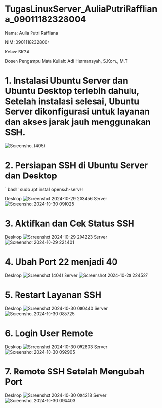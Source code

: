 # TugasLinuxServer_AuliaPutriRaffliana_09011182328004
Nama: Aulia Putri Raffliana

NIM: 09011182328004

Kelas: SK3A

Dosen Pengampu Mata Kuliah: Adi Hermansyah, S.Kom., M.T

# 1. Instalasi Ubuntu Server dan Ubuntu Desktop terlebih dahulu, Setelah instalasi selesai, Ubuntu Server dikonfigurasi untuk layanan dan akses jarak jauh menggunakan SSH. 
![Screenshot (405)](https://github.com/user-attachments/assets/7f0f2379-081c-42f1-82e2-80924c2d2611)

# 2. Persiapan SSH di Ubuntu Server dan Desktop
``bash'
sudo apt install openssh-server


Desktop
![Screenshot 2024-10-29 203456](https://github.com/user-attachments/assets/9d3a95b2-a500-41d8-9adf-ac00df72e11a)
Server
![Screenshot 2024-10-30 091025](https://github.com/user-attachments/assets/c36a295f-5add-4edb-8e7c-ddedc373dd35)

# 3. Aktifkan dan Cek Status SSH
Desktop
![Screenshot 2024-10-29 204223](https://github.com/user-attachments/assets/1ee1d873-951b-4cda-9c7c-ffe9116060d1)
Server 
![Screenshot 2024-10-29 224401](https://github.com/user-attachments/assets/25dbdd08-3612-4d3f-8922-7ad989094be8)

# 4. Ubah Port 22 menjadi 40
Desktop
![Screenshot (404)](https://github.com/user-attachments/assets/bbfdce46-6929-4157-8bbb-19e98e7fe0fd)
Server
![Screenshot 2024-10-29 224527](https://github.com/user-attachments/assets/e46f3acb-8987-4f0e-b251-b39650b8e34b)

# 5. Restart Layanan SSH
Desktop
![Screenshot 2024-10-30 090440](https://github.com/user-attachments/assets/99af7a3a-15af-4939-8e36-83bfcd7b7fef)
Server
![Screenshot 2024-10-30 085725](https://github.com/user-attachments/assets/19110339-d590-434e-96a9-70e8079da86f)

# 6. Login User Remote 
Desktop
![Screenshot 2024-10-30 092803](https://github.com/user-attachments/assets/41909f1e-c3f0-4a40-95ed-153dd12d3448)
Server
![Screenshot 2024-10-30 092905](https://github.com/user-attachments/assets/9ca56213-8334-4e37-8d84-ab269865410a)

# 7. Remote SSH Setelah Mengubah Port
Desktop
![Screenshot 2024-10-30 094218](https://github.com/user-attachments/assets/91b0f9d0-b787-4fee-95a3-985c0a1ab2e2)
Server
![Screenshot 2024-10-30 094403](https://github.com/user-attachments/assets/0061c6e3-a1f1-42f3-8e68-c1c320ca04e9)






